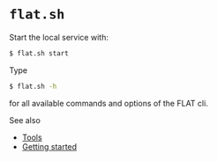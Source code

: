 # `flat.sh`

Start the local service with:

```sh
$ flat.sh start
```

Type

```sh
$ flat.sh -h
```

for all available commands and options of the FLAT cli.


See also
 * [Tools](../tutorial/README.md#tools)
 * [Getting started](../tutorial/README.md#getting-started)
